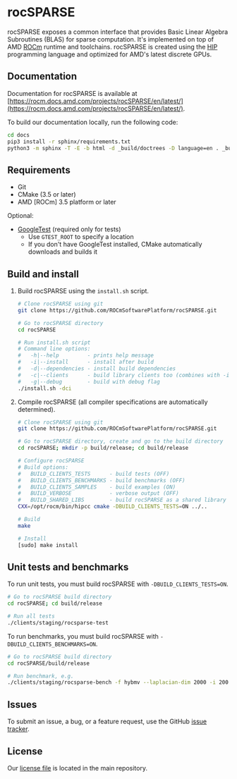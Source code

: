 # rocSPARSE

rocSPARSE exposes a common interface that provides Basic Linear Algebra Subroutines (BLAS) for
sparse computation. It's implemented on top of AMD
[ROCm](https://github.com/RadeonOpenCompute/ROCm) runtime and toolchains. rocSPARSE is
created using the [HIP](https://github.com/GPUOpen-ProfessionalCompute-Tools/HIP/) programming
language and optimized for AMD's latest discrete GPUs.

## Documentation

Documentation for rocSPARSE is available at
[https://rocm.docs.amd.com/projects/rocSPARSE/en/latest/](https://rocm.docs.amd.com/projects/rocSPARSE/en/latest/).

To build our documentation locally, run the following code:

```bash
cd docs
pip3 install -r sphinx/requirements.txt
python3 -m sphinx -T -E -b html -d _build/doctrees -D language=en . _build/html
```

## Requirements

* Git
* CMake (3.5 or later)
* AMD [ROCm] 3.5 platform or later

Optional:
* [GoogleTest](https://github.com/google/googletest) (required only for tests)
  * Use `GTEST_ROOT` to specify a location
  * If you don't have GoogleTest installed, CMake automatically downloads and builds it

## Build and install

1. Build rocSPARSE using the `install.sh` script.

    ```bash
    # Clone rocSPARSE using git
    git clone https://github.com/ROCmSoftwarePlatform/rocSPARSE.git

    # Go to rocSPARSE directory
    cd rocSPARSE

    # Run install.sh script
    # Command line options:
    #   -h|--help         - prints help message
    #   -i|--install      - install after build
    #   -d|--dependencies - install build dependencies
    #   -c|--clients      - build library clients too (combines with -i & -d)
    #   -g|--debug        - build with debug flag
    ./install.sh -dci
    ```

2. Compile rocSPARSE (all compiler specifications are automatically determined).

    ```bash
    # Clone rocSPARSE using git
    git clone https://github.com/ROCmSoftwarePlatform/rocSPARSE.git

    # Go to rocSPARSE directory, create and go to the build directory
    cd rocSPARSE; mkdir -p build/release; cd build/release

    # Configure rocSPARSE
    # Build options:
    #   BUILD_CLIENTS_TESTS      - build tests (OFF)
    #   BUILD_CLIENTS_BENCHMARKS - build benchmarks (OFF)
    #   BUILD_CLIENTS_SAMPLES    - build examples (ON)
    #   BUILD_VERBOSE            - verbose output (OFF)
    #   BUILD_SHARED_LIBS        - build rocSPARSE as a shared library (ON)
    CXX=/opt/rocm/bin/hipcc cmake -DBUILD_CLIENTS_TESTS=ON ../..

    # Build
    make

    # Install
    [sudo] make install
    ```

## Unit tests and benchmarks

To run unit tests, you must build rocSPARSE with `-DBUILD_CLIENTS_TESTS=ON`.

```bash
# Go to rocSPARSE build directory
cd rocSPARSE; cd build/release

# Run all tests
./clients/staging/rocsparse-test
```

To run benchmarks, you must build rocSPARSE with `-DBUILD_CLIENTS_BENCHMARKS=ON`.

```bash
# Go to rocSPARSE build directory
cd rocSPARSE/build/release

# Run benchmark, e.g.
./clients/staging/rocsparse-bench -f hybmv --laplacian-dim 2000 -i 200
```

## Issues

To submit an issue, a bug, or a feature request, use the GitHub
[issue tracker](https://github.com/ROCmSoftwarePlatform/rocSPARSE/issues).

## License

Our [license file](https://github.com/ROCmSoftwarePlatform/rocSPARSE) is located in the main
repository.
